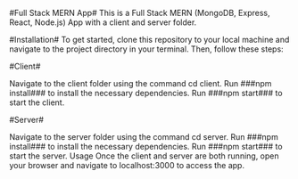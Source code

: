 #Full Stack MERN App#
This is a Full Stack MERN (MongoDB, Express, React, Node.js) App with a client and server folder.

#Installation#
To get started, clone this repository to your local machine and navigate to the project directory in your terminal. Then, follow these steps:

#Client#

Navigate to the client folder using the command cd client.
Run ###npm install### to install the necessary dependencies.
Run ###npm start### to start the client.


#Server#

Navigate to the server folder using the command cd server.
Run ###npm install### to install the necessary dependencies.
Run ###npm start### to start the server.
Usage
Once the client and server are both running, open your browser and navigate to localhost:3000 to access the app.



